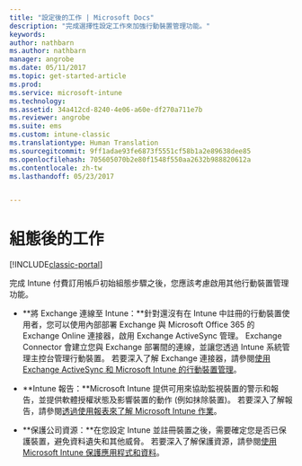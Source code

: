 ```yaml
---
title: "設定後的工作 | Microsoft Docs"
description: "完成選擇性設定工作來加強行動裝置管理功能。"
keywords: 
author: nathbarn
ms.author: nathbarn
manager: angrobe
ms.date: 05/11/2017
ms.topic: get-started-article
ms.prod: 
ms.service: microsoft-intune
ms.technology: 
ms.assetid: 34a412cd-8240-4e06-a60e-df270a711e7b
ms.reviewer: angrobe
ms.suite: ems
ms.custom: intune-classic
ms.translationtype: Human Translation
ms.sourcegitcommit: 9ff1adae93fe6873f5551cf58b1a2e89638dee85
ms.openlocfilehash: 705605070b2e80f1548f550aa2632b988820612a
ms.contentlocale: zh-tw
ms.lasthandoff: 05/23/2017


---
```


# <a name="post-configuration-tasks"></a>組態後的工作

[!INCLUDE[classic-portal](../includes/classic-portal.md)]

完成 Intune 付費訂用帳戶初始組態步驟之後，您應該考慮啟用其他行動裝置管理功能。

-   **將 Exchange 連線至 Intune：**針對還沒有在 Intune 中註冊的行動裝置使用者，您可以使用內部部署 Exchange 與 Microsoft Office 365 的 Exchange Online 連接器，啟用 Exchange ActiveSync 管理。 Exchange Connector 會建立您與 Exchange 部署間的連線，並讓您透過 Intune 系統管理主控台管理行動裝置。 若要深入了解 Exchange 連接器，請參閱[使用 Exchange ActiveSync 和 Microsoft Intune 的行動裝置管理](/intune-classic/deploy-use/mobile-device-management-with-exchange-activesync-and-microsoft-intune)。

-   **Intune 報告：**Microsoft Intune 提供可用來協助監視裝置的警示和報告，並提供軟體授權狀態及影響裝置的動作 (例如抹除裝置)。  若要深入了解報告，請參閱[透過使用報表來了解 Microsoft Intune 作業](/intune-classic/deploy-use/understand-microsoft-intune-operations-by-using-reports)。

-   **保護公司資源：**在您設定 Intune 並註冊裝置之後，需要確定您是否已保護裝置，避免資料遺失和其他威脅。 若要深入了解保護資源，請參閱[使用 Microsoft Intune 保護應用程式和資料](/intune-classic/deploy-use/protect-apps-and-data-with-microsoft-intune)。


